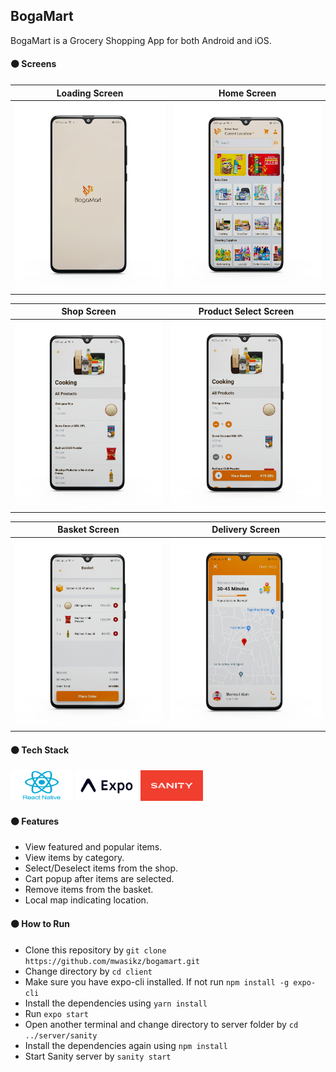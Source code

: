 ## BogaMart
BogaMart is a Grocery Shopping App for both Android and iOS. 
#### :orange_circle: Screens

Loading Screen             |  Home Screen
:-------------------------:|:-------------------------:
<img src="https://github.com/mwasikz/bogamart/blob/main/ScreenShots/Loading_Screen.png" width="600"> | <img src="https://github.com/mwasikz/bogamart/blob/main/ScreenShots/Home_Screen.png" width="600">

Shop Screen             |  Product Select Screen
:-------------------------:|:-------------------------:
<img src="https://github.com/mwasikz/bogamart/blob/main/ScreenShots/Shop_Screen.png" width="600"> | <img src="https://github.com/mwasikz/bogamart/blob/main/ScreenShots/Product_Select_Screen.png" width="600">

Basket Screen             |  Delivery Screen
:-------------------------:|:-------------------------:
<img src="https://github.com/mwasikz/bogamart/blob/main/ScreenShots/Basket_Screen.png" width="600">| <img src="https://github.com/mwasikz/bogamart/blob/main/ScreenShots/Delivery_Screen.png" width="600">

#### :orange_circle: Tech Stack

<p float="left">
  <img src="https://github.com/mwasikz/bogamart/blob/main/ScreenShots/React_Native.png" width="100" />
  <img src="https://github.com/mwasikz/bogamart/blob/main/ScreenShots/Expo_Logo.png" width="100" /> 
  <img src="https://github.com/mwasikz/bogamart/blob/main/ScreenShots/Sanity_R.png" width="100" />
</p>


#### :orange_circle: Features
- View featured and popular items.
- View items by category.
- Select/Deselect items from the shop.
- Cart popup after items are selected.
- Remove items from the basket.
- Local map indicating location. 

#### :orange_circle: How to Run
- Clone this repository by `git clone https://github.com/mwasikz/bogamart.git `
- Change directory by `cd client`
- Make sure you have expo-cli installed. If not run `npm install -g expo-cli`
- Install the dependencies using `yarn install`
- Run `expo start`
- Open another terminal and change directory to server folder by `cd ../server/sanity`
- Install the dependencies again using `npm install`
- Start Sanity server by `sanity start`
